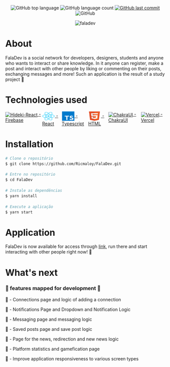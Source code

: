 <p align="center">
  <img alt="GitHub top language" src="https://img.shields.io/github/languages/top/Ricmaloy/FalaDev?color=ED8936">

  <img alt="GitHub language count" src="https://img.shields.io/github/languages/count/Ricmaloy/FalaDev?color=ED8936">
  
  <a href="https://github.com/Ricmaloy/NLW-6/commits/master">
    <img alt="GitHub last commit" src="https://img.shields.io/github/last-commit/Ricmaloy/FalaDev?color=ED8936">
  </a>

  <img alt="GitHub" src="https://img.shields.io/github/license/Ricmaloy/FalaDev?color=ED8936">
</p>

<div align=center>
  <img src="https://i.imgur.com/NTdgHmA.png" alt="faladev" >
</div>



#
# About

FalaDev is a social network for developers, designers, students and anyone who wants to interact or share knowledge. In it anyone can register, make a post and interact with other people by liking or commenting on their posts, exchanging messages and more! Such an application is the result of a study project 🚀


# Technologies used

<div style="display:flex!important;">
  <a href="https://firebase.google.com/?hl=pt"><img align="center" alt="Hideki-React" height="30" width="34" src="https://img.icons8.com/color/480/firebase.png"> - Firebase</a><br/>
  <a href="https://reactjs.org/"><img align="center" alt="Hideki-React" height="30" width="40" src="https://raw.githubusercontent.com/devicons/devicon/master/icons/react/react-original.svg"> - React</a><br/>
  <a href="https://www.typescriptlang.org/"><img align="center" alt="Hideki-Ts" height="30" width="40" src="https://raw.githubusercontent.com/devicons/devicon/master/icons/typescript/typescript-plain.svg"> - Typescript</a><br/>
  <a href="https://reactjs.org/"><img align="center" alt="Hideki-HTML" height="30" width="40" src="https://raw.githubusercontent.com/devicons/devicon/master/icons/html5/html5-original.svg"> - HTML</a><br/>
  <a href="https://chakra-ui.com/"><img align="center" alt="ChakraUI" height="35" width="35" src="https://i.imgur.com/s2zKVUA.png"> - ChakraUI</a><br/>
  <a href="https://vercel.com/"><img align="center" alt="Vercel" height="35" width="35" src="https://i.imgur.com/qNVenEn.png"> - Vercel</a><br/>
</div>
    
# Installation

```bash
# Clone o repositório
$ git clone https://github.com/Ricmaloy/FalaDev.git

# Entre no repositório
$ cd FalaDev

# Instale as dependências
$ yarn install

# Execute a aplicação
$ yarn start
```

# Application
FalaDev is now available for access through [link](https://fala-dev.vercel.app/), run there and start interacting with other people right now! 🚀

# What's next

### 🚧 features mapped for development 🚧

  🔲 - Connections page and logic of adding a connection
  
  🔲 - Notifications Page and Dropdown and Notification Logic
  
  🔲 - Messaging page and messaging logic
  
  🔲 - Saved posts page and save post logic
  
  🔲 - Page for the news, redirection and new news logic
  
  🔲 - Platform statistics and gamefication page

  🔲 - Improve application responsiveness to various screen types
